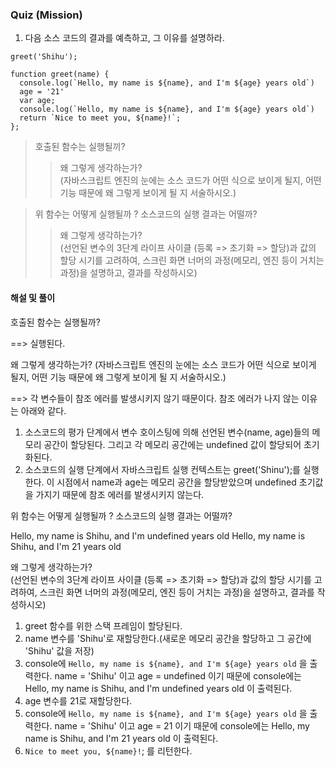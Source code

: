 ### Quiz (Mission)

1. 다음 소스 코드의 결과를 예측하고, 그 이유를 설명하라.

```
greet('Shihu');

function greet(name) {
  console.log(`Hello, my name is ${name}, and I'm ${age} years old`)
  age = '21'
  var age;
  console.log(`Hello, my name is ${name}, and I'm ${age} years old`)
  return `Nice to meet you, ${name}!`;
};
```
> 호출된 함수는 실행될끼?
>> 왜 그렇게 생각하는가? </br>
(자바스크립트 엔진의 눈에는 소스 코드가 어떤 식으로 보이게 될지, 어떤 기능 때문에 왜 그렇게 보이게 될 지 서술하시오.)

> 위 함수는 어떻게 실행될까 ? 소스코드의 실행 결과는 어떨까?
>> 왜 그렇게 생각하는가? </br>
(선언된 변수의 3단계 라이프 사이클 (등록 => 초기화 => 할당)과 값의 할당 시기를 고려하여, 스크린 화면 너머의 과정(메모리, 엔진 등이 거치는 과정)을 설명하고, 결과를 작성하시오)

#### 해설 및 풀이

호출된 함수는 실행될까?

==> 실행된다.

왜 그렇게 생각하는가? (자바스크립트 엔진의 눈에는 소스 코드가 어떤 식으로 보이게 될지, 어떤 기능 때문에 왜 그렇게 보이게 될 지 서술하시오.)

==> 각 변수들이 참조 에러를 발생시키지 않기 때문이다. 참조 에러가 나지 않는 이유는 아래와 같다.


1. 소스코드의 평가 단계에서 변수 호이스팅에 의해 선언된 변수(name, age)들의 메모리 공간이 할당된다. 그리고 각 메모리 공간에는 undefined 값이 할당되어 초기화된다.
2. 소스코드의 실행 단계에서 자바스크립트 실행 컨텍스트는 greet('Shinu');를 실행한다. 이 시점에서 name과 age는 메모리 공간을 할당받았으며 undefined 초기값을 가지기 때문에 참조 에러를 발생시키지 않는다. 

위 함수는 어떻게 실행될까 ? 소스코드의 실행 결과는 어떨까?

Hello, my name is Shihu, and I'm undefined years old
Hello, my name is Shihu, and I'm 21 years old

왜 그렇게 생각하는가? </br>
(선언된 변수의 3단계 라이프 사이클 (등록 => 초기화 => 할당)과 값의 할당 시기를 고려하여, 스크린 화면 너머의 과정(메모리, 엔진 등이 거치는 과정)을 설명하고, 결과를 작성하시오)

1. greet 함수를 위한 스택 프레임이 할당된다.
2. name 변수를 'Shihu'로 재할당한다.(새로운 메모리 공간을 할당하고 그 공간에 'Shihu' 값을 저장)
3. console에 `Hello, my name is ${name}, and I'm ${age} years old` 을 출력한다. name = 'Shihu' 이고 age = undefined 이기 때문에 console에는 Hello, my name is Shihu, and I'm undefined years old 이 출력된다.
4. age 변수를 21로 재할당한다. 
5. console에 `Hello, my name is ${name}, and I'm ${age} years old` 을 출력한다. name = 'Shihu' 이고 age = 21 이기 때문에 console에는 Hello, my name is Shihu, and I'm 21 years old 이 출력된다.
6. `Nice to meet you, ${name}!`; 를 리턴한다.
